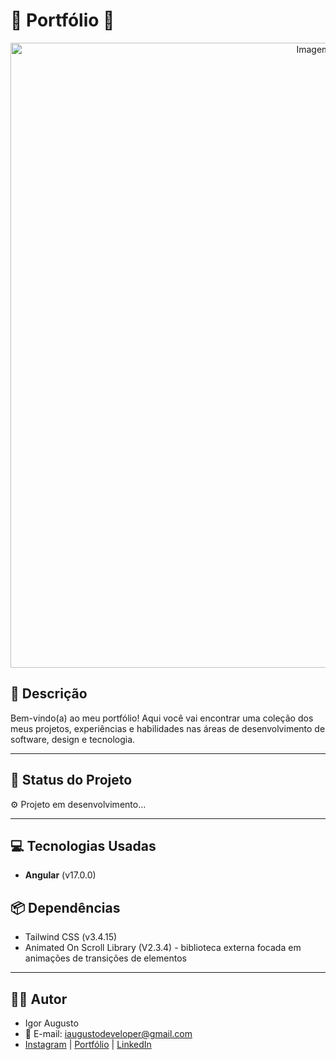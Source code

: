 # 🎨 Portfólio 🎨

<div align="center">
<img src="" width="1000px" alt="Imagem do site" title="Imagem do site"/>
</div>

## 📜 **Descrição**

Bem-vindo(a) ao meu portfólio! Aqui você vai encontrar uma coleção dos meus projetos, experiências e habilidades nas áreas de desenvolvimento de software, design e tecnologia.

---

## 🚀 **Status do Projeto**

⚙️ Projeto em desenvolvimento...

---

## 💻 **Tecnologias Usadas**

- **Angular** (v17.0.0)

## 📦 **Dependências**

- Tailwind CSS (v3.4.15)
- Animated On Scroll Library (V2.3.4) - biblioteca externa focada em animações de transições de elementos

---

## 👨‍💻 Autor

- Igor Augusto
- 📧 E-mail: iaugustodeveloper@gmail.com
- [Instagram](https://www.instagram.com/iaugusto__/) | [Portfólio](https://iaugusto.vercel.app/) | [LinkedIn](https://www.linkedin.com/in/igorbrz/)
